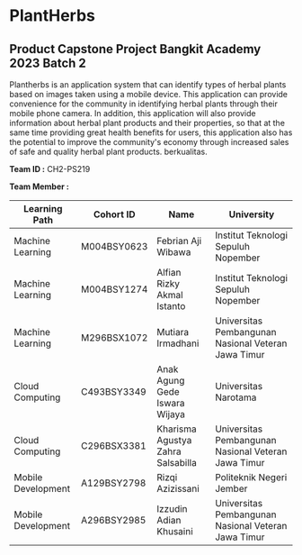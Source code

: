 # PlantHerbs

## Product Capstone Project Bangkit Academy 2023 Batch 2

Plantherbs is an application system that can identify types of herbal plants based on images taken using a mobile device. This application can provide convenience for the community in identifying herbal plants through their mobile phone camera. In addition, this application will also provide information about herbal plant products and their properties, so that at the same time providing great health benefits for users, this application also has the potential to improve the community's economy through increased sales of safe and quality herbal plant products. berkualitas.

**Team ID		:** CH2-PS219

**Team Member	:**

|    Learning Path   | Cohort ID   |           Name                    | University |
|--------------------|-------------|-----------------------------------|----------------------------------------------------|
| Machine Learning   | M004BSY0623 | Febrian Aji Wibawa                | Institut Teknologi Sepuluh Nopember                |
| Machine Learning   | M004BSY1274 | Alfian Rizky Akmal Istanto        | Institut Teknologi Sepuluh Nopember                |
| Machine Learning   | M296BSX1072 | Mutiara Irmadhani                 | Universitas Pembangunan Nasional Veteran Jawa Timur|
| Cloud Computing    | C493BSY3349 | Anak Agung Gede Iswara Wijaya     | Universitas Narotama                               |
| Cloud Computing    | C296BSX3381 | Kharisma Agustya Zahra Salsabilla | Universitas Pembangunan Nasional Veteran Jawa Timur|
| Mobile Development | A129BSY2798 | Rizqi Azizissani                  | Politeknik Negeri Jember                           |
| Mobile Development | A296BSY2985 | Izzudin Adian Khusaini            | Universitas Pembangunan Nasional Veteran Jawa Timur|


